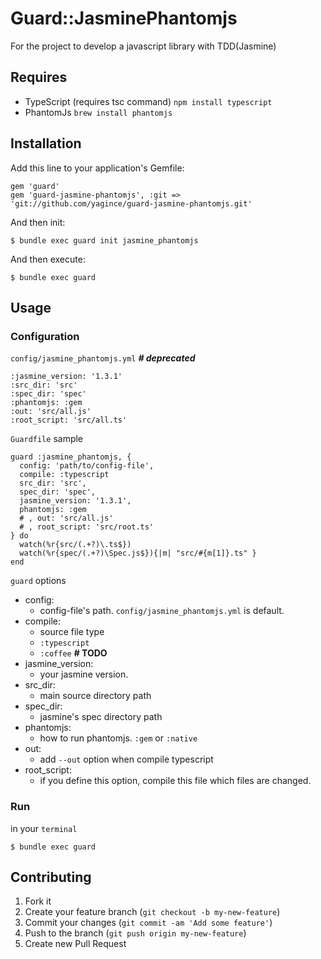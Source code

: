 # Guard::JasminePhantomjs

For the project to develop a javascript library with TDD(Jasmine)

## Requires

- TypeScript (requires tsc command)
`npm install typescript`
- PhantomJs
`brew install phantomjs`

## Installation

Add this line to your application's Gemfile:

    gem 'guard'
    gem 'guard-jasmine-phantomjs', :git => 'git://github.com/yagince/guard-jasmine-phantomjs.git'

And then init:

    $ bundle exec guard init jasmine_phantomjs

And then execute:

    $ bundle exec guard

## Usage

### Configuration

`config/jasmine_phantomjs.yml` ***# deprecated***

    :jasmine_version: '1.3.1'
    :src_dir: 'src'
    :spec_dir: 'spec'
    :phantomjs: :gem 
    :out: 'src/all.js'
    :root_script: 'src/all.ts'

`Guardfile` sample

    guard :jasmine_phantomjs, {
      config: 'path/to/config-file',
      compile: :typescript
      src_dir: 'src',
      spec_dir: 'spec',
      jasmine_version: '1.3.1',
      phantomjs: :gem
      # , out: 'src/all.js'
      # , root_script: 'src/root.ts'
    } do
      watch(%r{src/(.+?)\.ts$})
      watch(%r{spec/(.+?)\Spec.js$}){|m| "src/#{m[1]}.ts" }
    end

`guard` options

- config:
  - config-file's path. `config/jasmine_phantomjs.yml` is default.
- compile:
  - source file type
  - `:typescript`
  - `:coffee` **# TODO**
- jasmine_version: 
  - your jasmine version.
- src_dir: 
  - main source directory path 
- spec_dir: 
  - jasmine's spec directory path
- phantomjs: 
  - how to run phantomjs. `:gem` or `:native`
- out: 
  - add `--out` option when compile typescript
- root_script: 
  - if you define this option, compile this file which files are changed.

### Run

in your `terminal`

    $ bundle exec guard
    

## Contributing

1. Fork it
2. Create your feature branch (`git checkout -b my-new-feature`)
3. Commit your changes (`git commit -am 'Add some feature'`)
4. Push to the branch (`git push origin my-new-feature`)
5. Create new Pull Request
